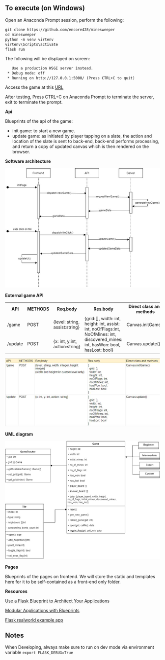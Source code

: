 ## To execute (on Windows)

Open an Anaconda Prompt session, perform the following:

```
git clone https://github.com/encore428/minesweeper
cd minesweeper
python -m venv virtenv
virtenv\Scripts\activate
flask run
```

The following will be displayed on screen:
```
   Use a production WSGI server instead.
 * Debug mode: off
 * Running on http://127.0.0.1:5000/ (Press CTRL+C to quit)
 ```
 
 Access the game at this [URL](http://127.0.0.1:5000/)
 
 After testing, Press CTRL+C on Anaconda Prompt to terminate the server, exit to terminate the prompt.
 
**Api**

Blueprints of the api of the game:

- init game: to start a new game.
- update game: as initiated by player tapping on a slate, the action and location of the slate is sent to back-end, back-end performs processing, and return a copy of updated canvas which is then rendered on the browser.


**Software architecture**

![software architecture](/software-architecture.jpg)

**External game API**

<table>
<tr><th>API</th><th>METHODS</th><th>Req.body</th><th>Res.body</th><th>Direct class and methods</th>
</tr>
<tr><td>/game</td><td>POST</td><td>{level: string, assist:string}</td><td rowspan=2>{grid:[], width: int, height: int, assist: int, noOfFlags:int, NoOfMines: int, discovered_mines: int, hasWon: bool, hasLost: bool}</td><td>Canvas.initGame()</td>
</tr>
<tr><td>/update</td><td>POST</td><td>{x: int, y:int, action:string}</td><td>Canvas.update()</td>
</tr>
</table>

![external api](/external-api-design.jpg)

**UML diagram**

![uml diagram](/uml.jpg)

**Pages**

Blueprints of the pages on frontend. We will store the static and templates here for it to be self-contained as a front-end only folder.

**Resources**

[Use a Flask Blueprint to Architect Your Applications](https://realpython.com/flask-blueprint/)

[Modular Applications with Blueprints](https://flask.palletsprojects.com/en/2.0.x/blueprints/)

[Flask realworld example app](https://github.com/gothinkster/flask-realworld-example-app)

## Notes

When Developing, always make sure to run on dev mode via environment variable `export FLASK_DEBUG=True`
